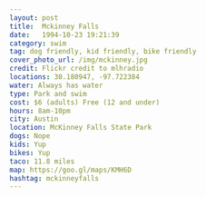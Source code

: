 ```yaml
---
layout: post
title:  Mckinney Falls
date:   1994-10-23 19:21:39
category: swim
tag: dog friendly, kid friendly, bike friendly
cover_photo_url: /img/mckinney.jpg
credit: Flickr credit to mlhradio
locations: 30.180947, -97.722384
water: Always has water
type: Park and swim 
cost: $6 (adults) Free (12 and under)
hours: 8am-10pm
city: Austin
location: McKinney Falls State Park
dogs: Nope
kids: Yup
bikes: Yup
taco: 11.8 miles
map: https://goo.gl/maps/KMH6D
hashtag: mckinneyfalls
---
```




